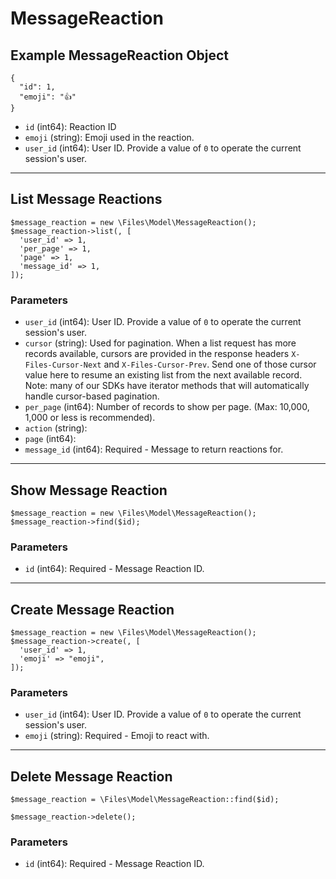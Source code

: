 # MessageReaction

## Example MessageReaction Object

```
{
  "id": 1,
  "emoji": "👍"
}
```

* `id` (int64): Reaction ID
* `emoji` (string): Emoji used in the reaction.
* `user_id` (int64): User ID.  Provide a value of `0` to operate the current session's user.

---

## List Message Reactions

```
$message_reaction = new \Files\Model\MessageReaction();
$message_reaction->list(, [
  'user_id' => 1,
  'per_page' => 1,
  'page' => 1,
  'message_id' => 1,
]);
```


### Parameters

* `user_id` (int64): User ID.  Provide a value of `0` to operate the current session's user.
* `cursor` (string): Used for pagination.  When a list request has more records available, cursors are provided in the response headers `X-Files-Cursor-Next` and `X-Files-Cursor-Prev`.  Send one of those cursor value here to resume an existing list from the next available record.  Note: many of our SDKs have iterator methods that will automatically handle cursor-based pagination.
* `per_page` (int64): Number of records to show per page.  (Max: 10,000, 1,000 or less is recommended).
* `action` (string): 
* `page` (int64): 
* `message_id` (int64): Required - Message to return reactions for.

---

## Show Message Reaction

```
$message_reaction = new \Files\Model\MessageReaction();
$message_reaction->find($id);
```


### Parameters

* `id` (int64): Required - Message Reaction ID.

---

## Create Message Reaction

```
$message_reaction = new \Files\Model\MessageReaction();
$message_reaction->create(, [
  'user_id' => 1,
  'emoji' => "emoji",
]);
```


### Parameters

* `user_id` (int64): User ID.  Provide a value of `0` to operate the current session's user.
* `emoji` (string): Required - Emoji to react with.

---

## Delete Message Reaction

```
$message_reaction = \Files\Model\MessageReaction::find($id);

$message_reaction->delete();
```

### Parameters

* `id` (int64): Required - Message Reaction ID.

